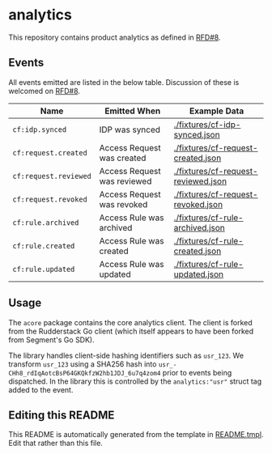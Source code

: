 # analytics

This repository contains product analytics as defined in [RFD#8](https://github.com/common-fate/rfds/discussions/8).

## Events

All events emitted are listed in the below table. Discussion of these is welcomed on [RFD#8](https://github.com/common-fate/rfds/discussions/8).

| Name | Emitted When | Example Data |
| ---- | ----------- | ------------ |
| `cf:idp.synced` | IDP was synced | [./fixtures/cf-idp-synced.json](./fixtures/cf-idp-synced.json) |
| `cf:request.created` | Access Request was created | [./fixtures/cf-request-created.json](./fixtures/cf-request-created.json) |
| `cf:request.reviewed` | Access Request was reviewed | [./fixtures/cf-request-reviewed.json](./fixtures/cf-request-reviewed.json) |
| `cf:request.revoked` | Access Request was revoked | [./fixtures/cf-request-revoked.json](./fixtures/cf-request-revoked.json) |
| `cf:rule.archived` | Access Rule was archived | [./fixtures/cf-rule-archived.json](./fixtures/cf-rule-archived.json) |
| `cf:rule.created` | Access Rule was created | [./fixtures/cf-rule-created.json](./fixtures/cf-rule-created.json) |
| `cf:rule.updated` | Access Rule was updated | [./fixtures/cf-rule-updated.json](./fixtures/cf-rule-updated.json) |


## Usage

The `acore` package contains the core analytics client. The client is forked from the Rudderstack Go client (which itself appears to have been forked from Segment's Go SDK).

The library handles client-side hashing identifiers such as `usr_123`. We transform `usr_123` using a SHA256 hash into `usr_-CHh8_rdIqAotcBsP64GKQkfzW2hb1JDJ_6u7q4zom4` prior to events being dispatched. In the library this is controlled by the `analytics:"usr"` struct tag added to the event.

## Editing this README

This README is automatically generated from the template in [README.tmpl](./README.tmpl). Edit that rather than this file.
